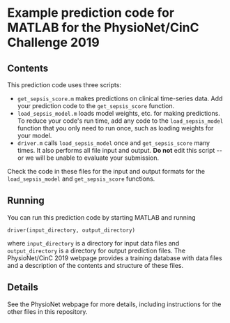 # Example prediction code for MATLAB for the PhysioNet/CinC Challenge 2019

## Contents

This prediction code uses three scripts:

* `get_sepsis_score.m` makes predictions on clinical time-series data.  Add your prediction code to the `get_sepsis_score` function.
* `load_sepsis_model.m` loads model weights, etc. for making predictions.  To reduce your code's run time, add any code to the `load_sepsis_model` function that you only need to run once, such as loading weights for your model.
* `driver.m` calls `load_sepsis_model` once and `get_sepsis_score` many times. It also performs all file input and output.  **Do not** edit this script -- or we will be unable to evaluate your submission.

Check the code in these files for the input and output formats for the `load_sepsis_model` and `get_sepsis_score` functions.

## Running

You can run this prediction code by starting MATLAB and running

    driver(input_directory, output_directory)

where `input_directory` is a directory for input data files and `output_directory` is a directory for output prediction files.  The PhysioNet/CinC 2019 webpage provides a training database with data files and a description of the contents and structure of these files.

## Details

See the PhysioNet webpage for more details, including instructions for the other files in this repository.